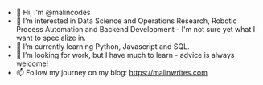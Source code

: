 - 👋 Hi, I’m @malincodes
- 👀 I’m interested in Data Science and Operations Research, Robotic Process Automation and Backend Development - I'm not sure yet what I want to specialize in.
- 🌱 I’m currently learning Python, Javascript and SQL.
- 💞️ I’m looking for work, but I have much to learn - advice is always welcome!
- 📫 Follow my journey on my blog: https://malinwrites.com



<!---
malincodes/malincodes is a ✨ special ✨ repository because its `README.md` (this file) appears on your GitHub profile.
You can click the Preview link to take a look at your changes.
--->
